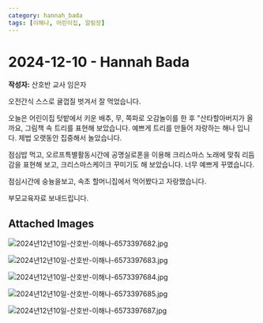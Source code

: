 ```yaml
---
category: hannah_bada
tags: [이해나, 어린이집, 알림장]
---
```


# 2024-12-10 - Hannah Bada

**작성자:** 산호반 교사 임은자  

오전간식 스스로 귤껍질 벗겨서 잘 먹었습니다.

오늘은 어린이집 텃밭에서 키운 배추, 무, 쪽파로 오감놀이를 한 후 "산타할아버지가 올까요, 그림책 속 트리를 표현해 보았습니다. 예쁘게 트리를 만들어 자랑하는 해나 입니다.  제법 오랫동안 집중해서 놀았습니다.

점심밥 먹고, 오르프특별활동시간에 공명실로폰을 이용해 크리스마스 노래에 맞춰  리듬감을 표현해 보고, 크리스마스케이크 꾸미기도 해 보았습니다. 너무 예쁘게 꾸몄습니다.

점심시간에 숭늉을보고, 속초 할머니집에서  먹어봤다고 자랑했습니다.

부모교육자료 보내드립니다.

## Attached Images
![2024년12년10일-산호반-이해나-6573397682.jpg](d:\Users\hannah\Downloads\kids\photo\2024년12년10일-산호반-이해나-6573397682.jpg)

![2024년12년10일-산호반-이해나-6573397683.jpg](d:\Users\hannah\Downloads\kids\photo\2024년12년10일-산호반-이해나-6573397683.jpg)

![2024년12년10일-산호반-이해나-6573397684.jpg](d:\Users\hannah\Downloads\kids\photo\2024년12년10일-산호반-이해나-6573397684.jpg)

![2024년12년10일-산호반-이해나-6573397685.jpg](d:\Users\hannah\Downloads\kids\photo\2024년12년10일-산호반-이해나-6573397685.jpg)

![2024년12년10일-산호반-이해나-6573397687.jpg](d:\Users\hannah\Downloads\kids\photo\2024년12년10일-산호반-이해나-6573397687.jpg)


